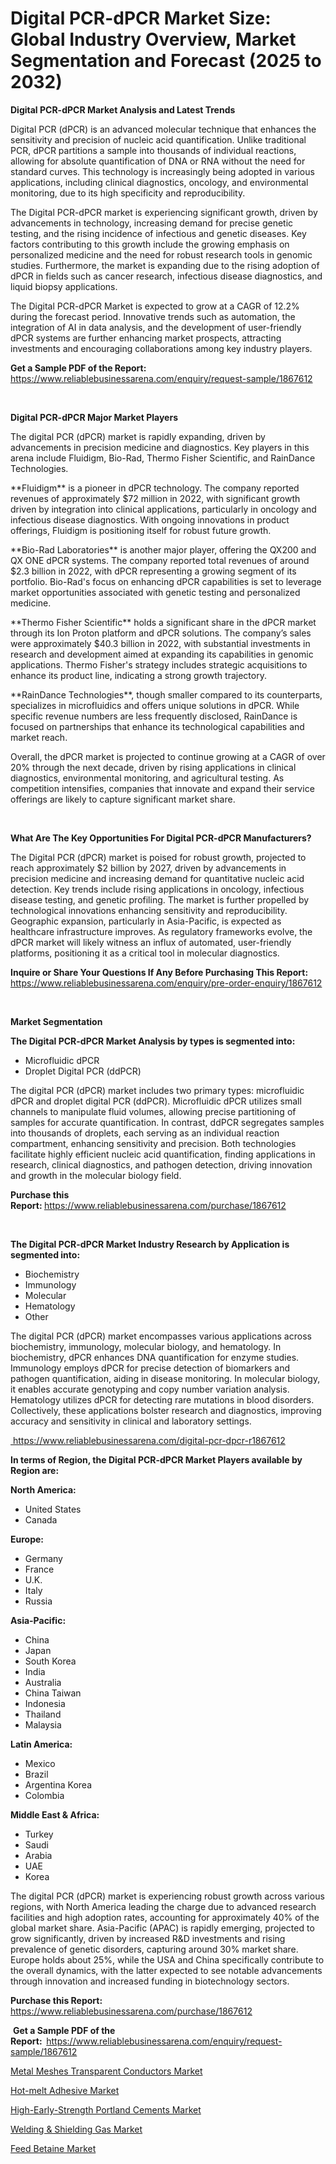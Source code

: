 <p><h1>Digital PCR-dPCR Market Size: Global Industry Overview, Market Segmentation and Forecast (2025 to 2032)</h1></p><p><strong>Digital PCR-dPCR Market Analysis and Latest Trends</strong></p>
<p><p>Digital PCR (dPCR) is an advanced molecular technique that enhances the sensitivity and precision of nucleic acid quantification. Unlike traditional PCR, dPCR partitions a sample into thousands of individual reactions, allowing for absolute quantification of DNA or RNA without the need for standard curves. This technology is increasingly being adopted in various applications, including clinical diagnostics, oncology, and environmental monitoring, due to its high specificity and reproducibility.</p><p>The Digital PCR-dPCR market is experiencing significant growth, driven by advancements in technology, increasing demand for precise genetic testing, and the rising incidence of infectious and genetic diseases. Key factors contributing to this growth include the growing emphasis on personalized medicine and the need for robust research tools in genomic studies. Furthermore, the market is expanding due to the rising adoption of dPCR in fields such as cancer research, infectious disease diagnostics, and liquid biopsy applications.</p><p>The Digital PCR-dPCR Market is expected to grow at a CAGR of 12.2% during the forecast period. Innovative trends such as automation, the integration of AI in data analysis, and the development of user-friendly dPCR systems are further enhancing market prospects, attracting investments and encouraging collaborations among key industry players.</p></p>
<p><strong>Get a Sample PDF of the Report:&nbsp;</strong> <a href="https://www.reliablebusinessarena.com/enquiry/request-sample/1867612?utm_campaign=1943&utm_medium=2&utm_source=Github&utm_content=ia&utm_term=10012025&utm_id=digital-pcr-dpcr">https://www.reliablebusinessarena.com/enquiry/request-sample/1867612</a></p>
<p>&nbsp;</p>
<p><strong>Digital PCR-dPCR Major Market Players</strong></p>
<p><p>The digital PCR (dPCR) market is rapidly expanding, driven by advancements in precision medicine and diagnostics. Key players in this arena include Fluidigm, Bio-Rad, Thermo Fisher Scientific, and RainDance Technologies.</p><p>**Fluidigm** is a pioneer in dPCR technology. The company reported revenues of approximately $72 million in 2022, with significant growth driven by integration into clinical applications, particularly in oncology and infectious disease diagnostics. With ongoing innovations in product offerings, Fluidigm is positioning itself for robust future growth.</p><p>**Bio-Rad Laboratories** is another major player, offering the QX200 and QX ONE dPCR systems. The company reported total revenues of around $2.3 billion in 2022, with dPCR representing a growing segment of its portfolio. Bio-Rad's focus on enhancing dPCR capabilities is set to leverage market opportunities associated with genetic testing and personalized medicine.</p><p>**Thermo Fisher Scientific** holds a significant share in the dPCR market through its Ion Proton platform and dPCR solutions. The company’s sales were approximately $40.3 billion in 2022, with substantial investments in research and development aimed at expanding its capabilities in genomic applications. Thermo Fisher's strategy includes strategic acquisitions to enhance its product line, indicating a strong growth trajectory.</p><p>**RainDance Technologies**, though smaller compared to its counterparts, specializes in microfluidics and offers unique solutions in dPCR. While specific revenue numbers are less frequently disclosed, RainDance is focused on partnerships that enhance its technological capabilities and market reach.</p><p>Overall, the dPCR market is projected to continue growing at a CAGR of over 20% through the next decade, driven by rising applications in clinical diagnostics, environmental monitoring, and agricultural testing. As competition intensifies, companies that innovate and expand their service offerings are likely to capture significant market share.</p></p>
<p>&nbsp;</p>
<p><strong>What Are The Key Opportunities For Digital PCR-dPCR Manufacturers?</strong></p>
<p><p>The Digital PCR (dPCR) market is poised for robust growth, projected to reach approximately $2 billion by 2027, driven by advancements in precision medicine and increasing demand for quantitative nucleic acid detection. Key trends include rising applications in oncology, infectious disease testing, and genetic profiling. The market is further propelled by technological innovations enhancing sensitivity and reproducibility. Geographic expansion, particularly in Asia-Pacific, is expected as healthcare infrastructure improves. As regulatory frameworks evolve, the dPCR market will likely witness an influx of automated, user-friendly platforms, positioning it as a critical tool in molecular diagnostics.</p></p>
<p><strong>Inquire or Share Your Questions If Any Before Purchasing This Report:</strong> <a href="https://www.reliablebusinessarena.com/enquiry/pre-order-enquiry/1867612?utm_campaign=1943&utm_medium=2&utm_source=Github&utm_content=ia&utm_term=10012025&utm_id=digital-pcr-dpcr">https://www.reliablebusinessarena.com/enquiry/pre-order-enquiry/1867612</a></p>
<p>&nbsp;</p>
<p><strong>Market Segmentation</strong></p>
<p><strong>The Digital PCR-dPCR Market Analysis by types is segmented into:</strong></p>
<p><ul><li>Microfluidic dPCR</li><li>Droplet Digital PCR (ddPCR)</li></ul></p>
<p><p>The digital PCR (dPCR) market includes two primary types: microfluidic dPCR and droplet digital PCR (ddPCR). Microfluidic dPCR utilizes small channels to manipulate fluid volumes, allowing precise partitioning of samples for accurate quantification. In contrast, ddPCR segregates samples into thousands of droplets, each serving as an individual reaction compartment, enhancing sensitivity and precision. Both technologies facilitate highly efficient nucleic acid quantification, finding applications in research, clinical diagnostics, and pathogen detection, driving innovation and growth in the molecular biology field.</p></p>
<p><strong>Purchase this Report:&nbsp;</strong><a href="https://www.reliablebusinessarena.com/purchase/1867612?utm_campaign=1943&utm_medium=2&utm_source=Github&utm_content=ia&utm_term=10012025&utm_id=digital-pcr-dpcr">https://www.reliablebusinessarena.com/purchase/1867612</a></p>
<p>&nbsp;</p>
<p><strong>The Digital PCR-dPCR Market Industry Research by Application is segmented into:</strong></p>
<p><ul><li>Biochemistry</li><li>Immunology</li><li>Molecular</li><li>Hematology</li><li>Other</li></ul></p>
<p><p>The digital PCR (dPCR) market encompasses various applications across biochemistry, immunology, molecular biology, and hematology. In biochemistry, dPCR enhances DNA quantification for enzyme studies. Immunology employs dPCR for precise detection of biomarkers and pathogen quantification, aiding in disease monitoring. In molecular biology, it enables accurate genotyping and copy number variation analysis. Hematology utilizes dPCR for detecting rare mutations in blood disorders. Collectively, these applications bolster research and diagnostics, improving accuracy and sensitivity in clinical and laboratory settings.</p></p>
<p><a href="https://www.reliablebusinessarena.com/digital-pcr-dpcr-r1867612?utm_campaign=1943&utm_medium=2&utm_source=Github&utm_content=ia&utm_term=10012025&utm_id=digital-pcr-dpcr">&nbsp;https://www.reliablebusinessarena.com/digital-pcr-dpcr-r1867612</a></p>
<p><strong>In terms of Region, the Digital PCR-dPCR Market Players available by Region are:</strong></p>
<p>
    <p> <strong> North America: </strong>
        <ul>
            <li>United States</li>
            <li>Canada</li>
        </ul>
        </p> 
    <p> <strong> Europe: </strong>
        <ul>
            <li>Germany</li>
            <li>France</li>
            <li>U.K.</li>
            <li>Italy</li>
            <li>Russia</li>
        </ul>
        </p> 
    <p> <strong> Asia-Pacific: </strong>
        <ul>
            <li>China</li>
            <li>Japan</li>
            <li>South Korea</li>
            <li>India</li>
            <li>Australia</li>
            <li>China Taiwan</li>
            <li>Indonesia</li>
            <li>Thailand</li>
            <li>Malaysia</li>
        </ul>
        </p> 
    <p> <strong> Latin America: </strong>
        <ul>
            <li>Mexico</li>
            <li>Brazil</li>
            <li>Argentina Korea</li>
            <li>Colombia</li>
        </ul>
        </p> 
    <p> <strong> Middle East & Africa: </strong>
        <ul>
            <li>Turkey</li>
            <li>Saudi</li>
            <li>Arabia</li>
            <li>UAE</li>
            <li>Korea</li>
        </ul>
    </p>
    </p>
<p><p>The digital PCR (dPCR) market is experiencing robust growth across various regions, with North America leading the charge due to advanced research facilities and high adoption rates, accounting for approximately 40% of the global market share. Asia-Pacific (APAC) is rapidly emerging, projected to grow significantly, driven by increased R&D investments and rising prevalence of genetic disorders, capturing around 30% market share. Europe holds about 25%, while the USA and China specifically contribute to the overall dynamics, with the latter expected to see notable advancements through innovation and increased funding in biotechnology sectors.</p></p>
<p><strong>Purchase this Report: </strong><a href="https://www.reliablebusinessarena.com/purchase/1867612?utm_campaign=1943&utm_medium=2&utm_source=Github&utm_content=ia&utm_term=10012025&utm_id=digital-pcr-dpcr">https://www.reliablebusinessarena.com/purchase/1867612</a></p>
<p>&nbsp;<strong>Get a Sample PDF of the Report:&nbsp;&nbsp;</strong><a href="https://www.reliablebusinessarena.com/enquiry/request-sample/1867612?utm_campaign=1943&utm_medium=2&utm_source=Github&utm_content=ia&utm_term=10012025&utm_id=digital-pcr-dpcr">https://www.reliablebusinessarena.com/enquiry/request-sample/1867612</a></p>
<p><strong></strong></p>
<p><p><a href="https://www.linkedin.com/pulse/strategic-market-research-report-metal-meshes-transparent-conductors-6jlqf?utm_campaign=1943&utm_medium=2&utm_source=Github&utm_content=ia&utm_term=10012025&utm_id=digital-pcr-dpcr">Metal Meshes Transparent Conductors Market</a></p><p><a href="https://www.linkedin.com/pulse/hot-melt-adhesive-market-growth-2025-2032-factors-behind-its-cwizf?utm_campaign=1943&utm_medium=2&utm_source=Github&utm_content=ia&utm_term=10012025&utm_id=digital-pcr-dpcr">Hot-melt Adhesive Market</a></p><p><a href="https://www.linkedin.com/pulse/high-early-strength-portland-cements-industry-analysis-report-nwrtf?utm_campaign=1943&utm_medium=2&utm_source=Github&utm_content=ia&utm_term=10012025&utm_id=digital-pcr-dpcr">High-Early-Strength Portland Cements Market</a></p><p><a href="https://www.linkedin.com/pulse/insights-welding-shielding-gas-market-players-size-geographical-tbcof?utm_campaign=1943&utm_medium=2&utm_source=Github&utm_content=ia&utm_term=10012025&utm_id=digital-pcr-dpcr">Welding & Shielding Gas Market</a></p><p><a href="https://www.linkedin.com/pulse/feed-betaine-market-size-expected-accelerate-cagr-112-from-2025-uxftf?utm_campaign=1943&utm_medium=2&utm_source=Github&utm_content=ia&utm_term=10012025&utm_id=digital-pcr-dpcr">Feed Betaine Market</a></p></p>